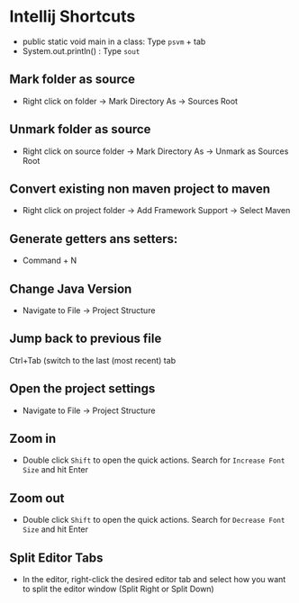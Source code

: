 # Intellij Shortcuts
- public static void main in a class: Type `psvm` + tab
- System.out.println() : Type `sout`

## Mark folder as source
- Right click on folder -> Mark Directory As -> Sources Root

## Unmark folder as source
- Right click on source folder -> Mark Directory As -> Unmark as Sources Root

## Convert existing non maven project to maven
- Right click on project folder -> Add Framework Support -> Select Maven

## Generate getters ans setters:
- Command + N

## Change Java Version
- Navigate to File -> Project Structure

## Jump back to previous file
Ctrl+Tab (switch to the last (most recent) tab

## Open the project settings
- Navigate to File -> Project Structure

## Zoom in
- Double click `Shift` to open the quick actions. Search for `Increase Font Size` and hit Enter

## Zoom out
- Double click `Shift` to open the quick actions. Search for `Decrease Font Size` and hit Enter

## Split Editor Tabs
- In the editor, right-click the desired editor tab and select how you want to split the editor window (Split Right or Split Down)